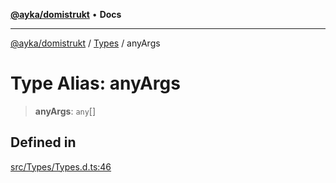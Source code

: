 [**@ayka/domistrukt**](../../../README.md) • **Docs**

***

[@ayka/domistrukt](../../../globals.md) / [Types](../README.md) / anyArgs

# Type Alias: anyArgs

> **anyArgs**: `any`[]

## Defined in

[src/Types/Types.d.ts:46](https://github.com/AndreyMork/domistrukt/blob/edcfe9ca26584b5845c6864b1bb3eb94a6a879e3/src/Types/Types.d.ts#L46)
